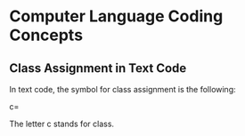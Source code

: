 ﻿Computer Language Coding Concepts
=================================

Class Assignment in Text Code
-----------------------------

In text code, the symbol for class assignment is the following:

c=

The letter c stands for class.
